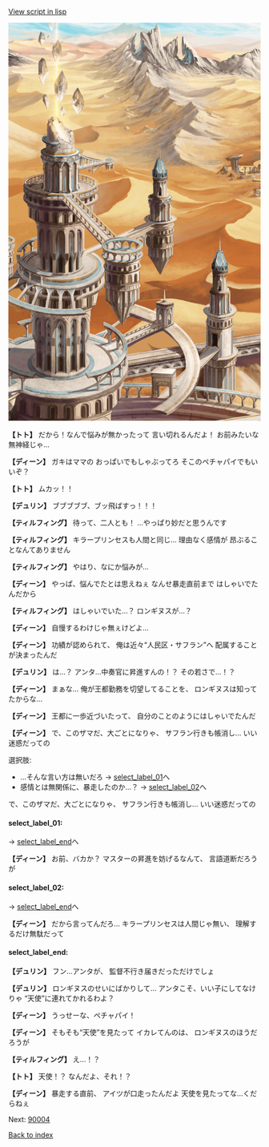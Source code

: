 [View script in lisp](../scripts/1321003.txt)

![desert_hill.png](../images/backgrounds/desert_hill.png)

**【トト】**
だから！なんで悩みが無かったって
言い切れるんだよ！
お前みたいな無神経じゃ…

**【ディーン】**
ガキはママの
おっぱいでもしゃぶってろ
そこのペチャパイでもいいぞ？

**【トト】**
ムカッ！！

**【デュリン】**
ブブブブブ、ブッ飛ばすっ！！！

**【ティルフィング】**
待って、二人とも！
…やっぱり妙だと思うんです

**【ティルフィング】**
キラープリンセスも人間と同じ…
理由なく感情が
昂ぶることなんてありません

**【ティルフィング】**
やはり、なにか悩みが…

**【ディーン】**
やっぱ、悩んでたとは思えねぇ
なんせ暴走直前まで
はしゃいでたんだから

**【ティルフィング】**
はしゃいでいた…？
ロンギヌスが…？

**【ディーン】**
自慢するわけじゃ無ぇけどよ…

**【ディーン】**
功績が認められて、
俺は近々“人民区・サフラン”へ
配属することが決まったんだ

**【デュリン】**
は…？
アンタ…中奏官に昇進すんの！？
その若さで…！？

**【ディーン】**
まぁな…
俺が王都勤務を切望してることを、
ロンギヌスは知ってたからな…

**【ディーン】**
王都に一歩近づいたって、
自分のことのようにはしゃいでたんだ

**【ディーン】**
で、このザマだ、大ごとになりゃ、
サフラン行きも帳消し…
いい迷惑だっての

選択肢:
- …そんな言い方は無いだろ → [select_label_01](#select_label_01)へ
- 感情とは無関係に、暴走したのか…？ → [select_label_02](#select_label_02)へ

で、このザマだ、大ごとになりゃ、
サフラン行きも帳消し…
いい迷惑だっての

#### select_label_01:
 → [select_label_end](#select_label_end)へ

**【ディーン】**
お前、バカか？
マスターの昇進を妨げるなんて、
言語道断だろうが

#### select_label_02:
 → [select_label_end](#select_label_end)へ

**【ディーン】**
だから言ってんだろ…
キラープリンセスは人間じゃ無い、
理解するだけ無駄だって

#### select_label_end:

**【デュリン】**
フン…アンタが、
監督不行き届きだっただけでしょ

**【デュリン】**
ロンギヌスのせいにばかりして…
アンタこそ、いい子にしてなけりゃ
“天使”に連れてかれるわよ？

**【ディーン】**
うっせーな、ペチャパイ！

**【ディーン】**
そもそも“天使”を見たって
イカレてんのは、
ロンギヌスのほうだろうが

**【ティルフィング】**
え…！？

**【トト】**
天使！？
なんだよ、それ！？

**【ディーン】**
暴走する直前、
アイツが口走ったんだよ
天使を見たってな…くだらねぇ

Next: [90004](90004.md)

[Back to index](index.md)
